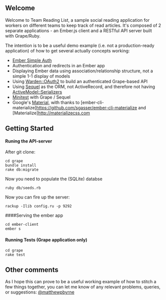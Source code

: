 ## Welcome

Welcome to Team Reading List, a sample social reading application for workers on different teams to keep track of read articles.  It's composed of 2 separate applications - an Ember.js client and a RESTful API server built with Grape/Ruby.

The intention is to be a useful demo example (i.e. not a production-ready application) of how to get several actually concepts working:
  * [Ember Simple Auth](https://github.com/simplabs/ember-simple-auth)
  * Authentication and redirects in an Ember app
  * Displaying Ember data using association/relationship structure, not a simple 1-1 display of models
  * Using [Warden::OAuth2](https://github.com/opperator/warden-oauth2) to build an authenticated Grape-based API
  * Using [Sequel](http://sequel.jeremyevans.net) as the ORM, not ActiveRecord, and therefore not having [ActiveModel::Serializers](https://github.com/rails-api/active_model_serializers)
  * [Minitest](https://github.com/seattlerb/minitest) with Grape / Sequel
  * Google's [Material](http://example.com), with thanks to [ember-cli-materialize]https://github.com/sgasser/ember-cli-materialize and [Materialize]http://materializecss.com

## Getting Started

#### Runing the API-server

After git clone:
```
cd grape
bundle install
rake db:migrate
```

Now you need to populate the (SQLite) databse

```
ruby db/seeds.rb
```

Now you can fire up the server:
```
rackup -Ilib config.ru -p 9292
```

####Serving the ember app

```
cd ember-client
ember s
```

#### Running Tests (Grape application only)

```
cd grape
rake test
```

## Other comments

As I hope this can prove to be a useful working example of how to stitch a few things together, you can let me know of any relevant problems, queries, or suggestions: [@matthewpbyrne](http://twitter.com/matthewpbyrne)
